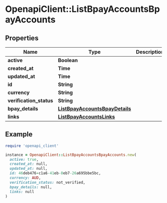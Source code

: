 # OpenapiClient::ListBpayAccountsBpayAccounts

## Properties

| Name | Type | Description | Notes |
| ---- | ---- | ----------- | ----- |
| **active** | **Boolean** |  | [optional] |
| **created_at** | **Time** |  | [optional] |
| **updated_at** | **Time** |  | [optional] |
| **id** | **String** |  | [optional] |
| **currency** | **String** |  | [optional] |
| **verification_status** | **String** |  | [optional] |
| **bpay_details** | [**ListBpayAccountsBpayDetails**](ListBpayAccountsBpayDetails.md) |  | [optional] |
| **links** | [**ListBpayAccountsLinks**](ListBpayAccountsLinks.md) |  | [optional] |

## Example

```ruby
require 'openapi_client'

instance = OpenapiClient::ListBpayAccountsBpayAccounts.new(
  active: true,
  created_at: null,
  updated_at: null,
  id: 46deb476-c1a6-41eb-8eb7-26a695bbe5bc,
  currency: AUD,
  verification_status: not_verified,
  bpay_details: null,
  links: null
)
```

